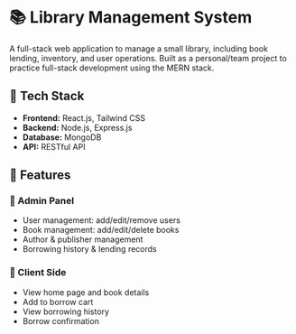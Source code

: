 # 📚 Library Management System

A full-stack web application to manage a small library, including book lending, inventory, and user operations. Built as a personal/team project to practice full-stack development using the MERN stack.

## 🔧 Tech Stack

- **Frontend:** React.js, Tailwind CSS
- **Backend:** Node.js, Express.js
- **Database:** MongoDB
- **API:** RESTful API

## 🧩 Features

### 👤 Admin Panel
- User management: add/edit/remove users
- Book management: add/edit/delete books
- Author & publisher management
- Borrowing history & lending records

### 👥 Client Side
- View home page and book details
- Add to borrow cart
- View borrowing history
- Borrow confirmation
